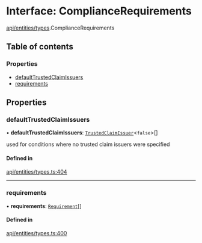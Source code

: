# Interface: ComplianceRequirements

[api/entities/types](../wiki/api.entities.types).ComplianceRequirements

## Table of contents

### Properties

- [defaultTrustedClaimIssuers](../wiki/api.entities.types.ComplianceRequirements#defaulttrustedclaimissuers)
- [requirements](../wiki/api.entities.types.ComplianceRequirements#requirements)

## Properties

### defaultTrustedClaimIssuers

• **defaultTrustedClaimIssuers**: [`TrustedClaimIssuer`](../wiki/api.entities.types.TrustedClaimIssuer)\<``false``\>[]

used for conditions where no trusted claim issuers were specified

#### Defined in

[api/entities/types.ts:404](https://github.com/PolymeshAssociation/polymesh-sdk/blob/9a8715021/src/api/entities/types.ts#L404)

___

### requirements

• **requirements**: [`Requirement`](../wiki/api.entities.types.Requirement)[]

#### Defined in

[api/entities/types.ts:400](https://github.com/PolymeshAssociation/polymesh-sdk/blob/9a8715021/src/api/entities/types.ts#L400)
